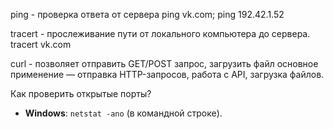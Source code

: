 ping - проверка ответа от сервера
ping vk.com; ping 192.42.1.52

tracert - прослеживание пути от локального компьютера до сервера.
tracert vk.com

curl - позволяет отправить GET/POST запрос, загрузить файл
основное применение — отправка HTTP-запросов, работа с API, загрузка файлов.

Как проверить открытые порты?
- **Windows**: `netstat -ano` (в командной строке).